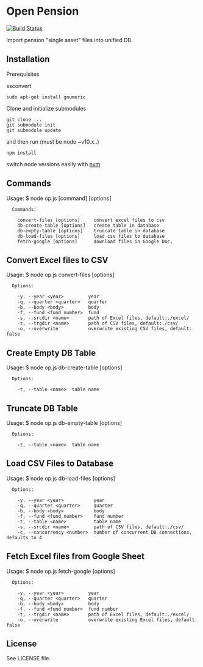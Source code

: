 # Open Pension
[![Build Status](https://travis-ci.org/hasadna/OpenPension.png?branch=master)](https://travis-ci.org/hasadna/OpenPension)

Import pension "single asset" files into unified DB.


## Installation

Prerequisites

ssconvert
```shell
sudo apt-get install gnumeric
```

Clone and initialize submodules
```shell
git clone ...
git submodule init
git submodule update
```
and then run (must be node ~v10.x..)
```shell
npm install
```
switch node versions easily with [nvm](https://github.com/creationix/nvm)

    
## Commands

Usage:
$ node op.js [command] [options]

```
  Commands:

    convert-files [options]     convert excel files to csv
    db-create-table [options]   create table in database
    db-empty-table [options]    truncate table in database
    db-load-files [options]     load csv files to database
    fetch-google [options]      download files in Google Doc.
```

## Convert Excel files to CSV

Usage:
$ node op.js convert-files [options]

```
  Options:

    -y, --year <year>         year
    -q, --quarter <quarter>   quarter
    -b, --body <body>         body
    -f, --fund <fund number>  fund
    -s, --srcdir <name>       path of Excel files, default:./excel/
    -t, --trgdir <name>       path of CSV files, default:./csv/
    -o, --overwrite           overwrite existing CSV files, default: false
```

## Create Empty DB Table

Usage:
$ node op.js db-create-table [options]

```
  Options:

    -t, --table <name>  table name
```

## Truncate DB Table

Usage:
$ node op.js db-empty-table [options]

```
  Options:

    -t, --table <name>  table name
```

## Load CSV Files to Database

Usage:
$ node op.js db-load-files [options]

```
  Options:

    -y, --year <year>           year
    -q, --quarter <quarter>     quarter
    -b, --body <body>           body
    -f, --fund <fund number>    fund number
    -t, --table <name>          table name
    -s, --srcdir <name>         path of CSV files, default:./csv/
    -c, --concurrency <number>  number of concurrent DB connections, defaults to 4
```

## Fetch Excel files from Google Sheet

Usage:
$ node op.js fetch-google [options]

```
  Options:

    -y, --year <year>         year
    -q, --quarter <quarter>   quarter
    -b, --body <body>         body
    -f, --fund <fund number>  fund number
    -t, --trgdir <name>       path of Excel files, default:./excel/
    -o, --overwrite           overwrite existing Excel files, default: false
```



## License

See LICENSE file.
